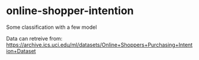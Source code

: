 # online-shopper-intention
Some classification with a few model

Data can retreive from: https://archive.ics.uci.edu/ml/datasets/Online+Shoppers+Purchasing+Intention+Dataset

